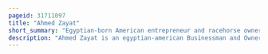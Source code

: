 ```yaml
---
pageid: 31711097
title: "Ahmed Zayat"
short_summary: "Egyptian-born American entrepreneur and racehorse owner"
description: "Ahmed Zayat is an egyptian-american Businessman and Owner of thoroughbred Race Horses. He is the Ceo of Zayat Stables, Llc, a Thoroughbred Horse Racing Business which bred and owns the 2015 Triple Crown winner american Pharoah. Joe Drape from the new York Times described Zayat as controversial and one of the most successful and flamboyant Owners in thoroughbred Racing."
---
```

